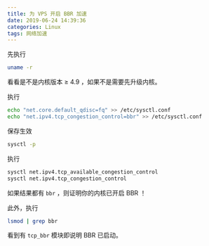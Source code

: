 ```yaml
---
title: 为 VPS 开启 BBR 加速
date: 2019-06-24 14:39:36
categories: Linux
tags: 网络加速
---
```

先执行

```bash
uname -r
```

看看是不是内核版本 ≥ 4.9 ，如果不是需要先升级内核。

执行

```bash
echo "net.core.default_qdisc=fq" >> /etc/sysctl.conf
echo "net.ipv4.tcp_congestion_control=bbr" >> /etc/sysctl.conf
```

保存生效

```bash
sysctl -p
```

执行

```bash
sysctl net.ipv4.tcp_available_congestion_control
sysctl net.ipv4.tcp_congestion_control
```

如果结果都有 `bbr` ，则证明你的内核已开启 BBR ！

此外，执行

```bash
lsmod | grep bbr
```

看到有 `tcp_bbr` 模块即说明 BBR 已启动。
